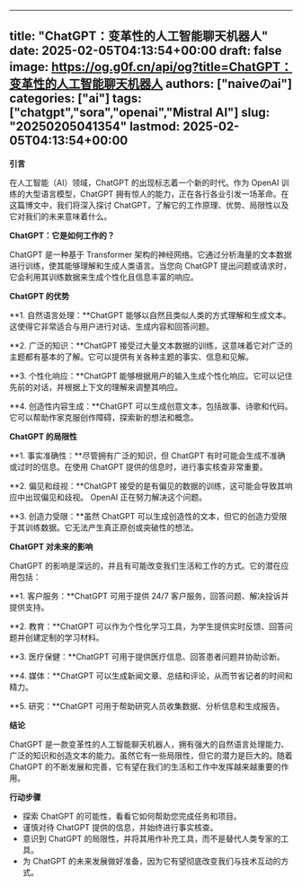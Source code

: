 
---
title: "ChatGPT：变革性的人工智能聊天机器人"
date: 2025-02-05T04:13:54+00:00
draft: false
image: https://og.g0f.cn/api/og?title=ChatGPT：变革性的人工智能聊天机器人
authors: ["naiveのai"]
categories: ["ai"]
tags: ["chatgpt","sora","openai","Mistral AI"]
slug: "20250205041354"
lastmod: 2025-02-05T04:13:54+00:00
---
**引言**

在人工智能（AI）领域，ChatGPT 的出现标志着一个新的时代。作为 OpenAI 训练的大型语言模型，ChatGPT 拥有惊人的能力，正在各行各业引发一场革命。在这篇博文中，我们将深入探讨 ChatGPT，了解它的工作原理、优势、局限性以及它对我们的未来意味着什么。

**ChatGPT：它是如何工作的？**

ChatGPT 是一种基于 Transformer 架构的神经网络。它通过分析海量的文本数据进行训练，使其能够理解和生成人类语言。当您向 ChatGPT 提出问题或请求时，它会利用其训练数据来生成个性化且信息丰富的响应。

**ChatGPT 的优势**

**1. 自然语言处理：**ChatGPT 能够以自然且类似人类的方式理解和生成文本。这使得它非常适合与用户进行对话、生成内容和回答问题。

**2. 广泛的知识：**ChatGPT 接受过大量文本数据的训练，这意味着它对广泛的主题都有基本的了解。它可以提供有关各种主题的事实、信息和见解。

**3. 个性化响应：**ChatGPT 能够根据用户的输入生成个性化响应。它可以记住先前的对话，并根据上下文的理解来调整其响应。

**4. 创造性内容生成：**ChatGPT 可以生成创意文本，包括故事、诗歌和代码。它可以帮助作家克服创作障碍，探索新的想法和概念。

**ChatGPT 的局限性**

**1. 事实准确性：**尽管拥有广泛的知识，但 ChatGPT 有时可能会生成不准确或过时的信息。在使用 ChatGPT 提供的信息时，进行事实核查非常重要。

**2. 偏见和歧视：**ChatGPT 接受的是有偏见的数据的训练，这可能会导致其响应中出现偏见和歧视。 OpenAI 正在努力解决这个问题。

**3. 创造力受限：**虽然 ChatGPT 可以生成创造性的文本，但它的创造力受限于其训练数据。它无法产生真正原创或突破性的想法。

**ChatGPT 对未来的影响**

ChatGPT 的影响是深远的，并且有可能改变我们生活和工作的方式。它的潜在应用包括：

**1. 客户服务：**ChatGPT 可用于提供 24/7 客户服务，回答问题、解决投诉并提供支持。

**2. 教育：**ChatGPT 可以作为个性化学习工具，为学生提供实时反馈、回答问题并创建定制的学习材料。

**3. 医疗保健：**ChatGPT 可用于提供医疗信息、回答患者问题并协助诊断。

**4. 媒体：**ChatGPT 可以生成新闻文章、总结和评论，从而节省记者的时间和精力。

**5. 研究：**ChatGPT 可用于帮助研究人员收集数据、分析信息和生成报告。

**结论**

ChatGPT 是一款变革性的人工智能聊天机器人，拥有强大的自然语言处理能力、广泛的知识和创造文本的能力。虽然它有一些局限性，但它的潜力是巨大的。随着 ChatGPT 的不断发展和完善，它有望在我们的生活和工作中发挥越来越重要的作用。

**行动步骤**

* 探索 ChatGPT 的可能性，看看它如何帮助您完成任务和项目。
* 谨慎对待 ChatGPT 提供的信息，并始终进行事实核查。
* 意识到 ChatGPT 的局限性，并将其用作补充工具，而不是替代人类专家的工具。
* 为 ChatGPT 的未来发展做好准备，因为它有望彻底改变我们与技术互动的方式。